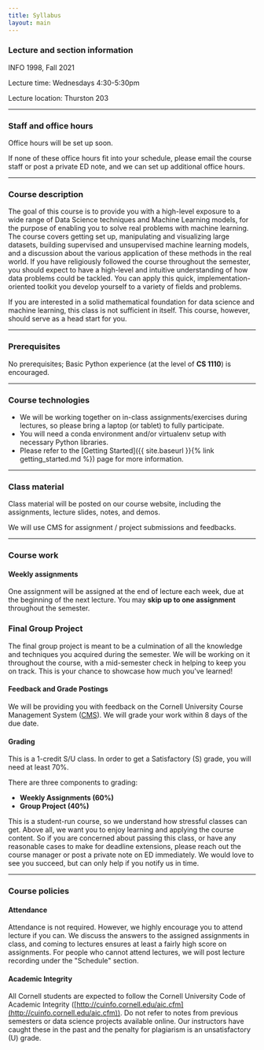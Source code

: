 ```yaml
---
title: Syllabus
layout: main
---
```

### Lecture and section information
INFO 1998, Fall 2021

Lecture time: Wednesdays 4:30-5:30pm

Lecture location: Thurston 203

----------------------------------------------------------------------------------------
### Staff and office hours

Office hours will be set up soon.

If none of these office hours fit into your schedule, please email the course staff or post a private ED note, and we can set up additional office hours.

----------------------------------------------------------------------------------------
### Course description

The goal of this course is to provide you with a high-level exposure to a wide range of Data Science techniques and Machine Learning models, for the purpose of enabling you to solve real problems with machine learning. The course covers getting set up, manipulating and visualizing large datasets, building supervised and unsupervised machine learning models, and a discussion about the various application of these methods in the real world. If you have religiously followed the course throughout the semester, you should expect to have a high-level and intuitive understanding of how data problems could be tackled. You can apply this quick, implementation-oriented toolkit you develop yourself to a variety of fields and problems.

If you are interested in a solid mathematical foundation for data science and machine learning, this class is not sufficient in itself. This course, however, should serve as a head start for you.

----------------------------------------------------------------------------------------
### Prerequisites

No prerequisites; Basic Python experience (at the level of **CS 1110**) is encouraged.

----------------------------------------------------------------------------------------
### Course technologies

- We will be working together on in-class assignments/exercises during lectures, so please
bring a laptop (or tablet) to fully participate.
- You will need a conda environment and/or virtualenv setup with necessary Python libraries.
- Please refer to the [Getting Started]({{ site.baseurl }}{% link getting_started.md %})
page for more information.

----------------------------------------------------------------------------------------
### Class material

Class material will be posted on our course website, including the assignments, lecture
slides, notes, and demos.

We will use CMS for assignment / project submissions and feedbacks.

----------------------------------------------------------------------------------------
### Course work

#### Weekly assignments
One assignment will be assigned at the end of lecture each week, due at the beginning of the next lecture. You may <strong>skip up to one assignment</strong> throughout the semester.

<!-- ### Mid-Semester Group Project
There will be one mid-semester project, focused on data cleaning, data manipulation, and data visualization. -->

### Final Group Project
The final group project is meant to be a culmination of all the knowledge and 
techniques you acquired during the semester. We will be working on it throughout 
the course, with a mid-semester check in helping to keep you on track.
This is your chance to showcase how much you've learned!

#### Feedback and Grade Postings

We will be providing you with feedback on the Cornell University Course Management System
([CMS](https://cmsx.cs.cornell.edu/)). We will grade your work within 8 days of the due date.

#### Grading

This is a 1-credit S/U class. In order to get a Satisfactory (S) grade, you will need at least 70%.

There are three components to grading:
- **Weekly Assignments (60%)**
- **Group Project (40%)**

This is a student-run course, so we understand how stressful classes can get. Above all, we want you to enjoy learning and applying the course content. So if you are concerned about passing this class, or have any reasonable cases to make for deadline extensions, please reach out the course manager or post a private note on ED immediately. We would love to see you succeed, but can only help if you notify us in time.



----------------------------------------------------------------------------------------
### Course policies

#### Attendance

Attendance is not required. However, we highly encourage you to attend lecture if you can. We discuss the answers to the assigned assignments in class, and coming to lectures ensures at least a fairly high score on assignments. For people who cannot attend lectures, we will post lecture recording under the "Schedule" section.

#### Academic Integrity

All Cornell students are expected to follow the Cornell University Code of Academic Integrity
([http://cuinfo.cornell.edu/aic.cfm](http://cuinfo.cornell.edu/aic.cfm)). Do not refer to notes from previous semesters or data science projects available online. Our instructors have caught these in the past and the penalty for plagiarism is an unsatisfactory (U) grade.

